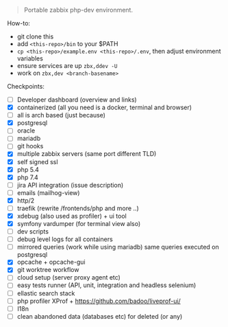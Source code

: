 > Portable zabbix php-dev environment.

How-to:
- git clone this
- add `<this-repo>/bin` to your $PATH
- `cp <this-repo>/example.env <this-repo>/.env`, then adjust environment variables
- ensure services are up `zbx,ddev -U`
- work on `zbx,dev <branch-basename>`

Checkpoints:
- [ ] Developer dashboard (overview and links)
- [x] containerized (all you need is a docker, terminal and browser)
- [ ] all is arch based (just because)
- [x] postgresql
- [ ] oracle
- [ ] mariadb
- [ ] git hooks
- [x] multiple zabbix servers (same port different TLD)
- [x] self signed ssl
- [x] php 5.4
- [x] php 7.4
- [ ] jira API integration (issue description)
- [ ] emails (mailhog-view)
- [x] http/2
- [ ] traefik (rewrite /frontends/php and more ..)
- [x] xdebug (also used as profiler) + ui tool
- [x] symfony vardumper (for terminal view also)
- [ ] dev scripts
- [ ] debug level logs for all containers
- [ ] mirrored queries (work while using mariadb) same queries executed on postgresql
- [x] opcache + opcache-gui
- [x] git worktree workflow
- [ ] cloud setup (server proxy agent etc)
- [ ] easy tests runner (API, unit, integration and headless selenium)
- [ ] ellastic search stack
- [ ] php profiler XProf + https://github.com/badoo/liveprof-ui/
- [ ] I18n
- [ ] clean abandoned data (databases etc) for deleted <Refs> (or any)

